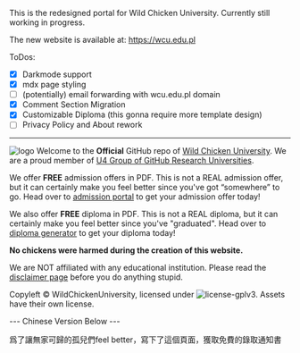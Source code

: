  This is the redesigned portal for Wild Chicken University. Currently still working in progress.

 The new website is available at: https://wcu.edu.pl

 ToDos:
 
 - [x] Darkmode support
 - [x] mdx page styling
 - [ ] (potentially) email forwarding with wcu.edu.pl domain 
 - [x] Comment Section Migration
 - [x] Customizable Diploma (this gonna require more template design)
 - [ ] Privacy Policy and About rework

 ------

 ![logo](https://wcu.edu.pl/assets/Wild_Chicken.svg)
Welcome to the **Official** GitHub repo of [Wild Chicken University](https://wcu.edu.pl). We are a proud member of [U4 Group of GitHub Research Universities](https://github.com/U4Group).

We offer **FREE** admission offers in PDF. This is not a REAL admission offer, but it can certainly make you feel better since you've got “somewhere” to go. Head over to [admission portal](https://admission.wcu.edu.pl) to get your admission offer today!

We also offer **FREE** diploma in PDF. This is not a REAL diploma, but it can certainly make you feel better since you've "graduated". Head over to [diploma generator](https://certificate.wcu.edu.pl) to get your diploma today!


**No chickens were harmed during the creation of this website.** 

We are NOT affiliated with any educational institution. Please read the [disclaimer page](https://wcu.edu.pl/disclaimer) before you do anything stupid.

Copyleft © WildChickenUniversity, licensed under ![license-gplv3](https://img.shields.io/badge/license-GPLv3-blue). Assets have their own license.


--- Chinese Version Below ---

爲了讓無家可歸的孤兒們feel better，寫下了這個頁面，獲取免費的錄取通知書


